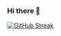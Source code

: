### Hi there 👋

[![GitHub Streak](https://github-readme-streak-stats.herokuapp.com?user=m-ahsan-ali-001&theme=nightowl)](https://git.io/streak-stats)

<!--
**M-Ahsan-Ali-001/m-ahsan-ali-001** is a ✨ _special_ ✨ repository because its `README.md` (this file) appears on your GitHub profile.

Here are some ideas to get you started:

- 🔭 I’m currently working on Game Development
- 🌱 I’m currently learning Unity & Blender
- 👯 I’m looking to collaborate on Unity & UE5
- 🤔 I’m looking for help with Game Development
- 💬 Ask me about Game Development
- 📫 How to reach me: muhammadahsanali120@gmai.com

-->

